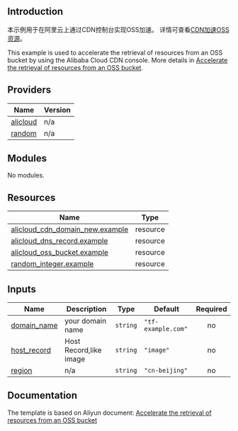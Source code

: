 ## Introduction

<!-- DOCS_DESCRIPTION_CN -->
本示例用于在阿里云上通过CDN控制台实现OSS加速。
详情可查看[CDN加速OSS资源](https://help.aliyun.com/zh/cdn/use-cases/accelerate-the-retrieval-of-resources-from-an-oss-bucket-in-the-alibaba-cloud-cdn-console)。
<!-- DOCS_DESCRIPTION_CN -->

<!-- DOCS_DESCRIPTION_EN -->
This example is used to accelerate the retrieval of resources from an OSS bucket by using the Alibaba Cloud CDN console.
More details in [Accelerate the retrieval of resources from an OSS bucket](https://help.aliyun.com/zh/cdn/use-cases/accelerate-the-retrieval-of-resources-from-an-oss-bucket-in-the-alibaba-cloud-cdn-console).
<!-- DOCS_DESCRIPTION_EN -->

<!-- BEGIN_TF_DOCS -->
## Providers

| Name | Version |
|------|---------|
| <a name="provider_alicloud"></a> [alicloud](#provider\_alicloud) | n/a |
| <a name="provider_random"></a> [random](#provider\_random) | n/a |

## Modules

No modules.

## Resources

| Name | Type |
|------|------|
| [alicloud_cdn_domain_new.example](https://registry.terraform.io/providers/aliyun/alicloud/latest/docs/resources/cdn_domain_new) | resource |
| [alicloud_dns_record.example](https://registry.terraform.io/providers/aliyun/alicloud/latest/docs/resources/dns_record) | resource |
| [alicloud_oss_bucket.example](https://registry.terraform.io/providers/aliyun/alicloud/latest/docs/resources/oss_bucket) | resource |
| [random_integer.example](https://registry.terraform.io/providers/hashicorp/random/latest/docs/resources/integer) | resource |

## Inputs

| Name | Description | Type | Default | Required |
|------|-------------|------|---------|:--------:|
| <a name="input_domain_name"></a> [domain\_name](#input\_domain\_name) | your domain name | `string` | `"tf-example.com"` | no |
| <a name="input_host_record"></a> [host\_record](#input\_host\_record) | Host Record,like image | `string` | `"image"` | no |
| <a name="input_region"></a> [region](#input\_region) | n/a | `string` | `"cn-beijing"` | no |
<!-- END_TF_DOCS -->

## Documentation
<!-- docs-link --> 

The template is based on Aliyun document: [Accelerate the retrieval of resources from an OSS bucket](https://help.aliyun.com/zh/cdn/use-cases/accelerate-the-retrieval-of-resources-from-an-oss-bucket-in-the-alibaba-cloud-cdn-console) 

<!-- docs-link --> 